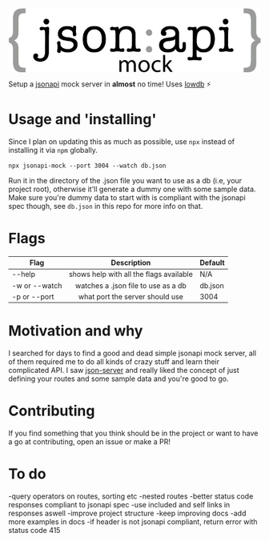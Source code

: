 <div style="display:flex; justify-content:center; align-items:center;">
  <img src="https://raw.githubusercontent.com/Thomas-X/jsonapi-mock/master/jsonapi.jpg"/>
</div>

Setup a [jsonapi](http://jsonapi.org/) mock server in **almost** no time! Uses [lowdb](https://github.com/typicode/lowdb) ⚡️

# Usage and 'installing'
Since I plan on updating this as much as possible, use `npx` instead of installing it via `npm` globally. 
```
npx jsonapi-mock --port 3004 --watch db.json
```
Run it in the directory of the .json file you want to use as a db (i.e, your project root), otherwise it'll generate a dummy one with some sample data. Make sure you're dummy data to start with is compliant with the jsonapi spec though, see `db.json` in this repo for more info on that.

# Flags
| Flag          | Description     |  Default |
| ------------- |:-------------:|                             ---- |
| --help        | shows help with all the flags available | N/A |
| -w or --watch | watches a .json file to use as a db      | db.json |
| -p or --port | what port the server should use      | 3004 |

# Motivation and why
I searched for days to find a good and dead simple jsonapi mock server, all of them required me to do all kinds of crazy stuff and learn their complicated API. I saw [json-server](https://github.com/typicode/json-server) and really liked the concept of just defining your routes and some sample data and you're good to go.

# Contributing
If you find something that you think should be in the project or want to have a go at contributing, open an issue or make a PR!

# To do
-query operators on routes, sorting etc
-nested routes
-better status code responses compliant to jsonapi spec
-use included and self links in responses aswell
-improve project structure
-keep improving docs
-add more examples in docs
-if header is not jsonapi compliant, return error with status code 415
